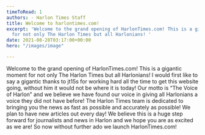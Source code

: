 ```yaml
---
timeToRead: 1
authors: - Harlon Times Staff
title: Welcome to harlontimes.com!
excerpt: 'Welcome to the grand opening of HarlonTimes.com! This is a gigantic moment
  for not only The Harlon Times but all Harlonians! '
date: 2021-08-28T03:17:00+00:00
hero: "/images/image"

---
```

Welcome to the grand opening of HarlonTimes.com! This is a gigantic moment for not only The Harlon Times but all Harlonians! I would first like to say
  a gigantic thanks to jt15s for working hard all the time to get this website going,
  without him it would not be where it is today! Our motto is “The Voice of Harlon”
  and we believe we have found our voice in giving all Harlonians a voice they did
  not have before! The Harlon Times team is dedicated to bringing you the news as
  fast as possible and accurately as possible! We plan to have new articles out every
  day!  We believe this is a huge step forward for journalists and news in Harlon
  and we hope you are as excited as we are! So now without further ado we launch HarlonTimes.com!